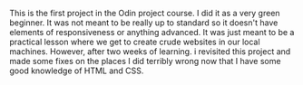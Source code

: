 This is the first project in the Odin project course.
I did it as a very green beginner.
It was not meant to be really up to standard so it doesn't have elements of responsiveness or anything advanced. It was just meant to be a practical lesson where we get to create crude websites in our local machines. However, after two weeks of learning. i revisited this project and made some fixes on the places I did terribly wrong now that I have some good knowledge of HTML and CSS.